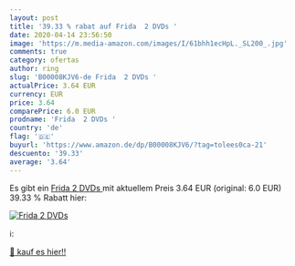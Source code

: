```yaml
---
layout: post
title: '39.33 % rabat auf Frida  2 DVDs '
date: 2020-04-14 23:56:50
image: 'https://m.media-amazon.com/images/I/61bhh1ecHpL._SL200_.jpg'
comments: true
category: ofertas
author: ring
slug: 'B00008KJV6-de Frida  2 DVDs '
actualPrice: 3.64 EUR
currency: EUR
price: 3.64
comparePrice: 6.0 EUR
prodname: 'Frida  2 DVDs '
country: 'de'
flag: '🇩🇪'
buyurl: 'https://www.amazon.de/dp/B00008KJV6/?tag=tolees0ca-21'
descuento: '39.33'
average: '3.64'
---
```


Es gibt ein [Frida  2 DVDs ](https://www.amazon.de/dp/B00008KJV6/?tag=tolees0ca-21) mit aktuellem Preis 3.64 EUR (original: 6.0 EUR) 39.33 % Rabatt hier:

[![Frida  2 DVDs ](https://m.media-amazon.com/images/I/61bhh1ecHpL._SL200_.jpg)](https://www.amazon.de/dp/B00008KJV6/?tag=tolees0ca-21)

ℹ️:


[🛒 kauf es hier!!](https://www.amazon.de/dp/B00008KJV6/?tag=tolees0ca-21)
